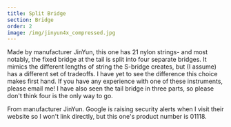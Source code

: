 ```yaml
---
title: Split Bridge
section: Bridge
order: 2
image: /img/jinyun4x_compressed.jpg
---
```

Made by manufacturer JinYun, this one has 21 nylon strings- and most notably, the fixed bridge at the tail is split into four separate bridges. It mimics the different lengths of string the S-bridge creates, but (I assume) has a different set of tradeoffs. I have yet to see the difference this choice makes first hand. If you have any experience with one of these instruments, please email me! I have also seen the tail bridge in three parts, so please don't think four is the only way to go.

From manufacturer JinYun. Google is raising security alerts when I visit their website so I won't link directly, but this one's product number is 01118.
